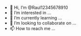 - 👋 Hi, I’m @Raul12345678910
- 👀 I’m interested in ...
- 🌱 I’m currently learning ...
- 💞️ I’m looking to collaborate on ...
- 📫 How to reach me ...

<!---
Raul12345678910/Raul12345678910 is a ✨ special ✨ repository because its `README.md` (this file) appears on your GitHub profile.
You can click the Preview link to take a look at your changes.
--->

